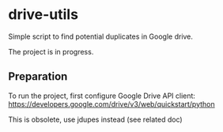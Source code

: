 # drive-utils
Simple script to find potential duplicates in Google drive.

The project is in progress.

## Preparation
To run the project, first configure Google Drive API client:
https://developers.google.com/drive/v3/web/quickstart/python

This is obsolete, use jdupes instead (see related doc)
